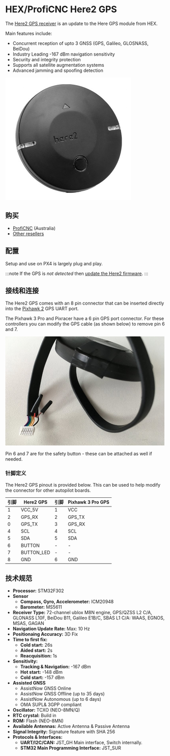 # HEX/ProfiCNC Here2 GPS

The [Here2 GPS receiver](http://www.proficnc.com/all-products/152-gps-module.html) is an update to the Here GPS module from HEX.

Main features include:

- Concurrent reception of upto 3 GNSS (GPS, Galileo, GLOSNASS, BeiDou)
- Industry Leading -167 dBm navigation sensitivity
- Security and integrity protection
- Supports all satellite augmentation systems
- Advanced jamming and spoofing detection

![](../../assets/hardware/gps/here2_gps_module.jpg)

## 购买

- [ProfiCNC](http://www.proficnc.com/all-products/152-gps-module.html) (Australia)
- [Other resellers](http://www.proficnc.com/stores)

## 配置

Setup and use on PX4 is largely plug and play.

:::note
If the GPS is *not detected* then [update the Here2 firmware](https://docs.cubepilot.org/user-guides/here-2/updating-here-2-firmware).
:::

## 接线和连接

The Here2 GPS comes with an 8 pin connector that can be inserted directly into the [Pixhawk 2](http://www.hex.aero/wp-content/uploads/2016/07/DRS_Pixhawk-2-17th-march-2016.pdf) GPS UART port.

The Pixhawk 3 Pro and Pixracer have a 6 pin GPS port connector. For these controllers you can modify the GPS cable (as shown below) to remove pin 6 and 7.

<img src="../../assets/hardware/gps/rtk_here_plug_gps_to_6pin_connector.jpg" width="500px" />

Pin 6 and 7 are for the safety button - these can be attached as well if needed.

### 针脚定义

The Here2 GPS pinout is provided below. This can be used to help modify the connector for other autopilot boards.

| 引脚 | Here2 GPS  | 引脚 | Pixhawk 3 Pro GPS |
| -- | ---------- | -- | ----------------- |
| 1  | VCC_5V     | 1  | VCC               |
| 2  | GPS_RX     | 2  | GPS_TX            |
| 0  | GPS_TX     | 3  | GPS_RX            |
| 4  | SCL        | 4  | SCL               |
| 5  | SDA        | 5  | SDA               |
| 6  | BUTTON     | -  | -                 |
| 7  | BUTTON_LED | -  | -                 |
| 8  | GND        | 6  | GND               |

## 技术规范

- **Processor:** STM32F302
- **Sensor** 
  - **Compass, Gyro, Accelerometer:** ICM20948
  - **Barometer:** MS5611
- **Receiver Type:** 72-channel ublox M8N engine, GPS/QZSS L2 C/A, GLONASS L10F, BeiDou B11, Galileo E1B/C, SBAS L1 C/A: WAAS, EGNOS, MSAS, GAGAN
- **Navigation Update Rate:** Max: 10 Hz
- **Positionaing Accuracy:** 3D Fix
- **Time to first fix:** 
  - **Cold start:** 26s
  - **Aided start:** 2s
  - **Reacquisition:** 1s
- **Sensitivity:** 
  - **Tracking & Navigation:** -167 dBm
  - **Hot start:** -148 dBm
  - **Cold start:** -157 dBm
- **Assisted GNSS** 
  - AssistNow GNSS Online
  - AssistNow GNSS Offline (up to 35 days)
  - AssistNow Autonomous (up to 6 days)
  - OMA SUPL& 3GPP compliant
- **Oscillator:** TCXO (NEO-8MN/Q)
- **RTC crystal:** Build in
- **ROM:** Flash (NEO-8MN)
- **Available Antennas:** Active Antenna & Passive Antenna
- **Signal Integrity:** Signature feature with SHA 256
- **Protocols & Interfaces:** 
  - **UART/I2C/CAN:** JST_GH Main interface, Switch internally.
  - **STM32 Main Programming Interface:** JST_SUR